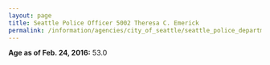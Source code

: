 ```yaml
---
layout: page
title: Seattle Police Officer 5002 Theresa C. Emerick
permalink: /information/agencies/city_of_seattle/seattle_police_department/copbook/5002/
---
```


**Age as of Feb. 24, 2016:** 53.0
